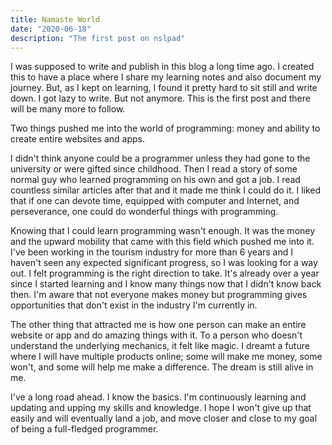 ```yaml
---
title: Namaste World
date: "2020-06-18"
description: "The first post on nslpad"
---
```


I was supposed to write and publish in this blog a long time ago. I created this to have a place where I share my learning notes and also document my journey. But, as I kept on learning, I found it pretty hard to sit still and write down. I got lazy to write. But not anymore. This is the first post and there will be many more to follow.

Two things pushed me into the world of programming: money and ability to create entire websites and apps.

I didn't think anyone could be a programmer unless they had gone to the university or were gifted since childhood. Then I read a story of some normal guy who learned programming on his own and got a job. I read countless similar articles after that and it made me think I could do it. I liked that if one can devote time, equipped with computer and Internet, and perseverance, one could do wonderful things with programming.

Knowing that I could learn programming wasn't enough. It was the money and the upward mobility that came with this field which pushed me into it. I've been working in the tourism industry for more than 6 years and I haven't seen any expected significant progress, so I was looking for a way out. I felt programming is the right direction to take. It's already over a year since I started learning and I know many things now that I didn't know back then. I'm aware that not everyone makes money but programming gives opportunities that don't exist in the industry I'm currently in.

The other thing that attracted me is how one person can make an entire website or app and do amazing things with it. To a person who doesn't understand the underlying mechanics, it felt like magic. I dreamt a future where I will have multiple products online; some will make me money, some won't, and some will help me make a difference. The dream is still alive in me.

I've a long road ahead. I know the basics. I'm continuously learning and updating and upping my skills and knowledge. I hope I won't give up that easily and will eventually land a job, and move closer and close to my goal of being a full-fledged programmer.
